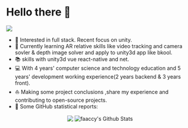 # Hello there 👋

![](https://github.com/faaccy/faaccy/blob/master/icons/header_1.png)

* 🧐   Interested in full stack. Recent focus on unity.
* 🌱   Currently learning AR relative skills like video tracking and camera sovler & depth image solver and apply to unity3d app like bkool.
* 📚   skills with unity3d vue react-native and net.
* 💻   With 4 years' computer science and technology education and 5 years' development working experience(2 years backend & 3 years front).
* ⛵   Making some project conclusions ,share my experience and contributing to open-source projects.
* 👑   Some GitHub statistical reports:

<p align="center">
<img align="center" src="https://github-readme-stats.vercel.app/api/top-langs/?username=faaccy&hide_langs_below=1&theme=default&line_height=27&layout=compact" />
<img align="center" src="https://github-readme-stats.vercel.app/api?username=faaccy&show_icons=true&count_private=true&include_all_commits=true&line_height=21" alt="faaccy's Github Stats" />
</p>


